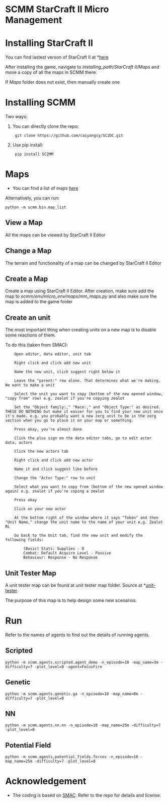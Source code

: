 # SCMM StarCraft II Micro Management

# Installing StarCraft II
You can find lastest verson of StarCraft II at *[here](https://starcraft2.com/en-us/)

After installing the game, navigate to *installing_path/StarCraft II/Maps* and move a copy of all the maps in SCMM there.

If *Maps* folder does not exist, then manually create one

# Installing SCMM
Two ways:

1. You can directly clone the repo:

        git clone https://github.com/caiyangcy/SC2DC.git
    
2. Use pip install:

        pip install SC2MM


# Maps
* You can find a list of maps [here](https://github.com/caiyangcy/SC2DC/blob/master/docs/map_info.md)

Alternatively, you can run:

    python -m scmm.bin.map_list

## View a Map

All the maps can be viewed by StarCraft II Editor

## Change a Map

The terrain and functionality of a map can be changed by StarCraft II Editor

## Create a Map

Create a map using StarCraft II Editor. After creation, make sure add the map to *scmm/env/micro_env/maps/mm_maps.py* and also make sure the map is added to the game folder

## Create an unit

The most important thing when creating units on a new map is to disable some reactions of them. 

To do this (taken from SMAC):

        Open editor, data editor, unit tab
        
        Right click and click add new unit
        
        Name the new unit, click suggest right below it
        
        Leave the "parent:" row alone. That determines what we're making. We want to make a unit
        
        Select the unit you want to copy (bottom of the new opened window, "copy from" row) e.g. zealot if you're copying zealot
        
        Set the "Object family:," "Race:," and "Object Type:" as desired. THESE DO NOTHING but make it easier for you to find your new unit once it's made. e.g. you probably want a new zerg unit to be in the zerg section when you go to place it on your map or something.
        
        Press okay, you're almost done
        
        Click the plus sign on the data editor tabs, go to edit actor data, actors
        
        Click the new actors tab
        
        Right click and click add new actor
        
        Name it and click suggest like before
        
        Change the "Actor Type:" row to unit
        
        Select what you want to copy from (bottom of the new opened window again) e.g. zealot if you're coping a zealot
        
        Press okay
        
        Click on your new actor
        
        At the bottom right of the window where it says "Token" and then "Unit Name," change the unit name to the name of your unit e.g. Zealot RL
        
        Go back to the Unit tab, find the new unit and modify the following fields:
        
            (Basic) Stats: Supplies - 0
            Combat: Default Acquire Level - Passive
            Behaviour: Response - No Response


## Unit Tester Map

A unit tester map can be found at unit tester map folder. Source at *[unit-tester](https://www.sc2mapster.com/projects/unit-tester).

The purpose of this map is to help design some new scenarios. 


# Run

Refer to the names of agents to find out the details of running agents.

## Scripted

    python -m scmm.agents.scripted.agent_demo -n_episode=10 -map_name=3m -difficulty=7 -plot_level=0 -agent=FocusFire
    
## Genetic
    
    python -m scmm.agents.genetic.ga -n_episode=10 -map_name=8m -difficulty=7 -plot_level=0 
    
## NN

    python -m scmm.agents.nn.nn -n_episode=10 -map_name=25m -difficulty=7 -plot_level=0 
    
## Potential Field

    python -m scmm.agents.potential_fields.forces -n_episode=10 -map_name=25m -difficulty=7 -plot_level=0 

# Acknowledgement
* The coding is based on [SMAC](https://github.com/oxwhirl/smac). Refer to the repo for details and license.
